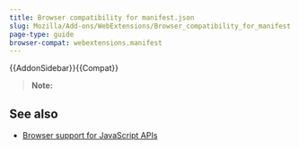 ```yaml
---
title: Browser compatibility for manifest.json
slug: Mozilla/Add-ons/WebExtensions/Browser_compatibility_for_manifest.json
page-type: guide
browser-compat: webextensions.manifest
---
```


{{AddonSidebar}}{{Compat}}

> **Note:**

## See also

- [Browser support for JavaScript APIs](/en-US/docs/Mozilla/Add-ons/WebExtensions/Browser_support_for_JavaScript_APIs)
